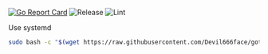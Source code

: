 [![Go Report Card](https://goreportcard.com/badge/github.com/Devil666face/gotubebot)](https://goreportcard.com/report/github.com/Devil666face/gotubebot)
![Release](https://github.com/Devil666face/gotubebot/actions/workflows/build.yml/badge.svg)
![Lint](https://github.com/Devil666face/gotubebot/actions/workflows/lint.yml/badge.svg)

Use systemd
```bash
sudo bash -c "$(wget https://raw.githubusercontent.com/Devil666face/gotubebot/main/deploy.sh -O -)"
```
